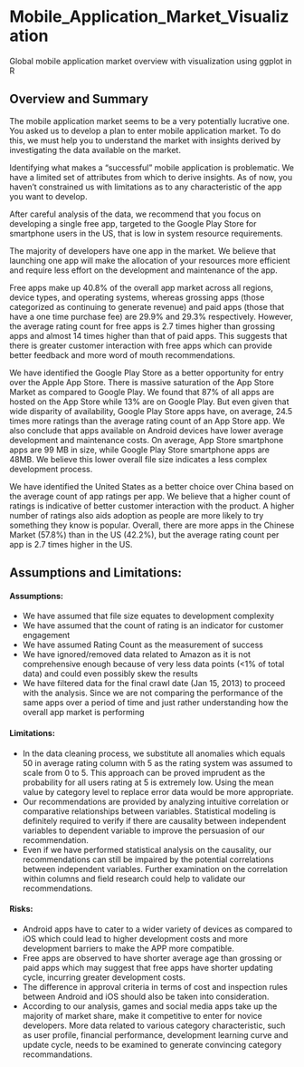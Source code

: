 # Mobile_Application_Market_Visualization
Global mobile application market overview with visualization using ggplot in R

## Overview and Summary
The mobile application market seems to be a very potentially lucrative one. You asked us to develop a plan to enter mobile application market. To do this, we must help you to understand the market with insights derived by investigating the data available on the market.
  
  
Identifying what makes a “successful” mobile application is problematic. We have a limited set of attributes from which to derive insights. As of now, you haven’t constrained us with limitations as to any characteristic of the app you want to develop.
  
  
After careful analysis of the data, we recommend that you focus on developing a single free app, targeted to the Google Play Store for smartphone users in the US, that is low in system resource requirements.


The majority of developers have one app in the market. We believe that launching one app will make the allocation of your resources more efficient and require less effort on the development and maintenance of the app.
  
 
Free apps make up 40.8% of the overall app market across all regions, device types, and operating systems, whereas  grossing apps (those categorized as continuing to generate revenue) and paid apps (those that have a one time purchase fee) are 29.9% and 29.3% respectively. However, the average rating count for free apps is 2.7 times higher than grossing apps and almost 14 times higher than that of paid apps. This suggests that there is greater customer interaction with free apps which can provide better feedback and more word of mouth recommendations.


We have identified the Google Play Store as a better opportunity for entry over the Apple App Store. There is massive saturation of the App Store Market as compared to Google Play. We found that 87% of all apps are hosted on the App Store while 13% are on Google Play. But even given that wide disparity of availability, Google Play Store apps have, on average, 24.5 times more ratings than the average rating count of an App Store app. We also conclude that apps available on Android devices have lower average development and maintenance costs. On average, App Store smartphone apps are 99 MB in size, while Google Play Store smartphone apps are 48MB. We believe this lower overall file size indicates a less complex development process.


We have identified the United States as a better choice over China based on the average count of app ratings per app. We believe that a higher count of ratings is indicative of better customer interaction with the product. A higher number of ratings also aids adoption as people are more likely to try something they know is popular. Overall, there are more apps in the Chinese Market (57.8%) than in the US (42.2%), but the average rating count per app is 2.7 times higher in the US.


## Assumptions and Limitations:
#### Assumptions:
- We have assumed that file size equates to development complexity
- We have assumed that the count of rating is an indicator for customer engagement
- We have assumed Rating Count as the measurement of success
- We have ignored/removed data related to Amazon as it is not comprehensive enough because of very less data points (<1% of total data) and could even possibly skew the results
- We have filtered data for the final crawl date (Jan 15, 2013) to proceed with the analysis. Since we are not comparing the performance of the same apps over a period of time and just rather understanding how the overall app market is performing


#### Limitations:
- In the data cleaning process, we substitute all anomalies which equals 50 in average rating column with 5 as the rating system was assumed to scale from 0 to 5. This approach can be proved imprudent as the probability for all users rating at 5 is extremely low. Using the mean value by category level to replace error data would be more appropriate.
- Our recommendations are provided by analyzing intuitive correlation or comparative relationships between variables. Statistical modeling is definitely required to verify if there are causality between independent variables to dependent variable to improve the persuasion of our recommendation.
- Even if we have performed statistical analysis on the causality, our recommendations can still be impaired by the potential correlations between independent variables. Further examination on the correlation within columns and field research could help to validate our recommendations.


#### Risks:
- Android apps have to cater to a wider variety of devices as compared to iOS which could lead to higher development costs and more development barriers to make the APP more compatible.
- Free apps are observed to have shorter average age than grossing or paid apps which may suggest that free apps have shorter updating cycle, incurring greater development costs.
- The difference in approval criteria in terms of cost and inspection rules between Android and iOS should also be taken into consideration. 
- According to our analysis, games and social media apps take up the majority of market share, make it competitive to enter for novice developers. More data related to various category characteristic, such as user profile, financial performance, development learning curve and update cycle,  needs to be examined to generate convincing category recommandations.



